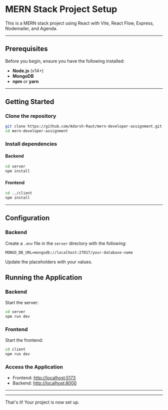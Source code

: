 # MERN Stack Project Setup

This is a MERN stack project using React with Vite, React Flow, Express, Nodemailer, and Agenda.

---

## Prerequisites

Before you begin, ensure you have the following installed:

- **Node.js** (v14+)
- **MongoDB**
- **npm** or **yarn**

---

## Getting Started

### Clone the repository

```bash
git clone https://github.com/Adarsh-Raut/mern-developer-assignment.git
cd mern-developer-assignment
```

### Install dependencies

#### Backend

```bash
cd server
npm install
```

#### Frontend

```bash
cd ../client
npm install
```

---

## Configuration

### Backend

Create a `.env` file in the `server` directory with the following:

```env
MONGO_DB_URL=mongodb://localhost:27017/your-database-name
```

Update the placeholders with your values.

## Running the Application

### Backend

Start the server:

```bash
cd server
npm run dev
```

### Frontend

Start the frontend:

```bash
cd client
npm run dev
```

### Access the Application

- Frontend: [http://localhost:5173](http://localhost:5173)
- Backend: [http://localhost:8000](http://localhost:8000)

---



---

That's it! Your project is now set up.
